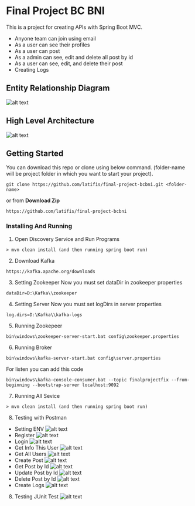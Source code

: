 # Final Project BC BNI
This is a project for creating APIs with Spring Boot MVC.
 - Anyone team can join using email 
 - As a user can see their profiles
 - As a user can post
 - As a admin can see, edit and delete all post by id
 - As a user can see, edit, and delete their post
 - Creating Logs
## Entity Relationship Diagram
![alt text](https://github.com/latifis/etc/blob/main/final-project-bcbni/erd.png?raw=true)
## High Level Architecture
![alt text](https://github.com/latifis/etc/blob/main/final-project-bcbni/hla.png?raw=true)
## Getting Started
You can download this repo or clone using below command. (folder-name will be project folder in which you want to start your project).
```
git clone https://github.com/latifis/final-project-bcbni.git <folder-name>
```
or from **Download Zip**
```
https://github.com/latifis/final-project-bcbni 
```

### Installing And Running
1. Open Discovery Service and Run Programs
```
> mvn clean install (and then running spring boot run)
```
2. Download Kafka
```
https://kafka.apache.org/downloads
```
3. Setting Zookeeper
Now you must set dataDir in zookeeper properties
```
dataDir=D:\Kafka\\zookeeper
```
4. Setting Server
Now you must set logDirs in server properties
```
log.dirs=D:\Kafka\\kafka-logs
```
5. Running Zookepeer
```
bin\windows\zookeeper-server-start.bat config\zookeeper.properties
```
6. Running Broker
```
bin\windows\kafka-server-start.bat config\server.properties
```
For listen you can add this code
```
bin\windows\kafka-console-consumer.bat --topic finalprojectfix --from-beginning --bootstrap-server localhost:9092
```
7. Running All Sevice
```
> mvn clean install (and then running spring boot run)
```
8. Testing with Postman
 - Setting ENV
 ![alt text](https://github.com/latifis/etc/blob/main/final-project-bcbni/set-env.png?raw=true)
 - Register
 ![alt text](https://github.com/latifis/etc/blob/main/final-project-bcbni/register.png?raw=true)
 - Login
 ![alt text](https://github.com/latifis/etc/blob/main/final-project-bcbni/login.png?raw=true)
 - Get Info This User
 ![alt text](https://github.com/latifis/etc/blob/main/final-project-bcbni/get-info-this-user.png?raw=true)
 - Get All Users
 ![alt text](https://github.com/latifis/etc/blob/main/final-project-bcbni/get-all-user.png?raw=true)
 - Create Post
 ![alt text](https://github.com/latifis/etc/blob/main/final-project-bcbni/create-post.png?raw=true)
 - Get Post by Id
 ![alt text](https://github.com/latifis/etc/blob/main/final-project-bcbni/get-post-by-id.png?raw=true)
 - Update Post by Id
 ![alt text](https://github.com/latifis/etc/blob/main/final-project-bcbni/update-post-by-id.png?raw=true)
 - Delete Post by Id
 ![alt text](https://github.com/latifis/etc/blob/main/final-project-bcbni/delete-post-by-id.png?raw=true)
 - Create Logs
 ![alt text](https://github.com/latifis/etc/blob/main/final-project-bcbni/create-logs.png?raw=true)
8. Testing JUnit Test
![alt text](https://github.com/latifis/etc/blob/main/final-project-bcbni/unit-test.png?raw=true)
